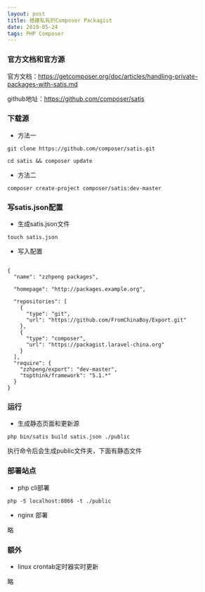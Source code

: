 ```yaml
---
layout: post
title: 搭建私有的Composer Packagist
date: 2019-05-24 
tags: PHP Composer
---
```


### 官方文档和官方源
官方文档：https://getcomposer.org/doc/articles/handling-private-packages-with-satis.md

github地址：https://github.com/composer/satis

### 下载源

* 方法一

```shell
git clone https://github.com/composer/satis.git

cd satis && composer update
```

* 方法二

```shell
composer create-project composer/satis:dev-master
```

### 写satis.json配置
* 生成satis.json文件

```shell
touch satis.json
```

* 写入配置

```

{
  "name": "zzhpeng packages",
  
  "homepage": "http://packages.example.org", 
  
  "repositories": [
    {
      "type": "git",
      "url": "https://github.com/FromChinaBoy/Export.git"
    },
    {
      "type": "composer",
      "url": "https://packagist.laravel-china.org"
    }
  ],
  "require": {
    "zzhpeng/export": "dev-master",
    "topthink/framework": "5.1.*"
  }
}
```

### 运行
* 生成静态页面和更新源

```shell
php bin/satis build satis.json ./public

```

执行命令后会生成public文件夹，下面有静态文件

### 部署站点
* php cli部署

```shell
php -S localhost:8866 -t ./public
```


* nginx 部署

略

### 额外
* linux crontab定时器实时更新

略

